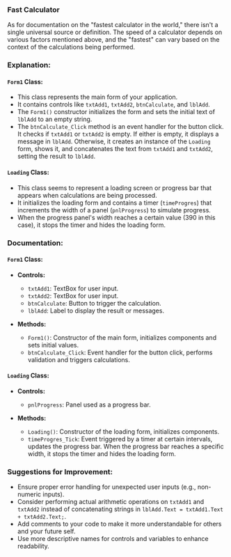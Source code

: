 ### Fast Calculator
As for documentation on the "fastest calculator in the world," there isn't a single universal source or definition. 
The speed of a calculator depends on various factors mentioned above, and the "fastest" can vary based on the context of the calculations being performed.

### Explanation:

#### `Form1` Class:
- This class represents the main form of your application.
- It contains controls like `txtAdd1`, `txtAdd2`, `btnCalculate`, and `lblAdd`.
- The `Form1()` constructor initializes the form and sets the initial text of `lblAdd` to an empty string.
- The `btnCalculate_Click` method is an event handler for the button click. It checks if `txtAdd1` or `txtAdd2` is empty. If either is empty, it displays a message in `lblAdd`. Otherwise, it creates an instance of the `Loading` form, shows it, and concatenates the text from `txtAdd1` and `txtAdd2`, setting the result to `lblAdd`.

#### `Loading` Class:
- This class seems to represent a loading screen or progress bar that appears when calculations are being processed.
- It initializes the loading form and contains a timer (`timeProgres`) that increments the width of a panel (`pnlProgress`) to simulate progress.
- When the progress panel's width reaches a certain value (390 in this case), it stops the timer and hides the loading form.

### Documentation:

#### `Form1` Class:
- **Controls:**
  - `txtAdd1`: TextBox for user input.
  - `txtAdd2`: TextBox for user input.
  - `btnCalculate`: Button to trigger the calculation.
  - `lblAdd`: Label to display the result or messages.

- **Methods:**
  - `Form1()`: Constructor of the main form, initializes components and sets initial values.
  - `btnCalculate_Click`: Event handler for the button click, performs validation and triggers calculations.

#### `Loading` Class:
- **Controls:**
  - `pnlProgress`: Panel used as a progress bar.

- **Methods:**
  - `Loading()`: Constructor of the loading form, initializes components.
  - `timeProgres_Tick`: Event triggered by a timer at certain intervals, updates the progress bar. When the progress bar reaches a specific width, it stops the timer and hides the loading form.

### Suggestions for Improvement:
- Ensure proper error handling for unexpected user inputs (e.g., non-numeric inputs).
- Consider performing actual arithmetic operations on `txtAdd1` and `txtAdd2` instead of concatenating strings in `lblAdd.Text = txtAdd1.Text + txtAdd2.Text;`.
- Add comments to your code to make it more understandable for others and your future self.
- Use more descriptive names for controls and variables to enhance readability.